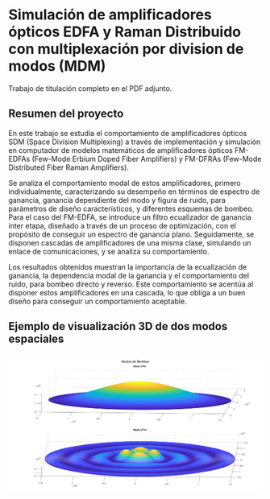 # Simulación de amplificadores ópticos EDFA y Raman Distribuido con multiplexación por division de modos (MDM)

Trabajo de titulación completo en el PDF adjunto.

## Resumen del proyecto

En este trabajo se estudia el comportamiento de amplificadores ópticos SDM (Space Division Multiplexing) a través de implementación y simulación en computador de  modelos matemáticos de amplificadores ópticos FM-EDFAs (Few-Mode Erbium Doped Fiber Amplifiers) y FM-DFRAs (Few-Mode Distributed  Fiber Raman Amplifiers).  

Se analiza el comportamiento modal de estos amplificadores, primero individualmente, caracterizando su desempeño en términos de espectro de ganancia, ganancia dependiente del modo y figura de ruido, para parámetros de diseño característicos, y diferentes esquemas de bombeo. Para el caso del FM-EDFA, se introduce un filtro ecualizador de ganancia inter etapa, diseñado a través de un proceso de optimización, con el propósito de conseguir un espectro de ganancia plano. Seguidamente, se disponen cascadas de amplificadores de una misma clase, simulando un enlace de comunicaciones, y se analiza su comportamiento. 

Los resultados obtenidos muestran la importancia de la ecualización de ganancia, la dependencia modal de la ganancia y el comportamiento del ruido, para bombeo directo y reverso. Este comportamiento se acentúa al disponer estos amplificadores en una cascada, lo que obliga a un buen diseño para conseguir un comportamiento aceptable.



## Ejemplo de visualización 3D de dos modos espaciales

![Modos LP](MMF.png)
